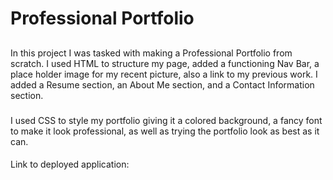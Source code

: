 # Professional Portfolio

##
 In this project I was tasked with making a Professional Portfolio from scratch. I used HTML to structure my page, added a functioning Nav Bar, a place holder image for my recent picture, also a link to my previous work. I added a Resume section, an About Me section, and a Contact Information section.

###
 I used CSS to style my portfolio giving it a colored background, a fancy font to make it look professional, as well as trying the portfolio look as best as it can.

####
 Link to deployed application: 
